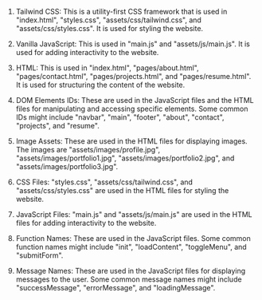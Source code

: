 1. Tailwind CSS: This is a utility-first CSS framework that is used in "index.html", "styles.css", "assets/css/tailwind.css", and "assets/css/styles.css". It is used for styling the website.

2. Vanilla JavaScript: This is used in "main.js" and "assets/js/main.js". It is used for adding interactivity to the website.

3. HTML: This is used in "index.html", "pages/about.html", "pages/contact.html", "pages/projects.html", and "pages/resume.html". It is used for structuring the content of the website.

4. DOM Elements IDs: These are used in the JavaScript files and the HTML files for manipulating and accessing specific elements. Some common IDs might include "navbar", "main", "footer", "about", "contact", "projects", and "resume".

5. Image Assets: These are used in the HTML files for displaying images. The images are "assets/images/profile.jpg", "assets/images/portfolio1.jpg", "assets/images/portfolio2.jpg", and "assets/images/portfolio3.jpg".

6. CSS Files: "styles.css", "assets/css/tailwind.css", and "assets/css/styles.css" are used in the HTML files for styling the website.

7. JavaScript Files: "main.js" and "assets/js/main.js" are used in the HTML files for adding interactivity to the website.

8. Function Names: These are used in the JavaScript files. Some common function names might include "init", "loadContent", "toggleMenu", and "submitForm".

9. Message Names: These are used in the JavaScript files for displaying messages to the user. Some common message names might include "successMessage", "errorMessage", and "loadingMessage".